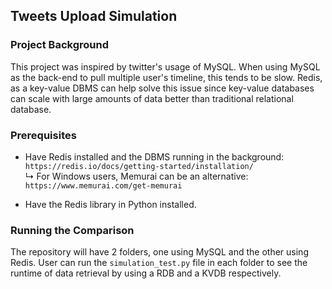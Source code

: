 ## Tweets Upload Simulation

### Project Background

This project was inspired by twitter's usage of MySQL. When using MySQL as the back-end to pull multiple user's timeline, this tends to be slow. 
Redis, as a key-value DBMS can help solve this issue since key-value databases can scale with large amounts of data better than traditional relational database. 

### Prerequisites

- Have Redis installed and the DBMS running in the background: ```https://redis.io/docs/getting-started/installation/```\
     ↳ For Windows users, Memurai can be an alternative: ```https://www.memurai.com/get-memurai```

- Have the Redis library in Python installed.

### Running the Comparison

The repository will have 2 folders, one using MySQL and the other using Redis. User can run the ```simulation_test.py``` file in each folder
to see the runtime of data retrieval by using a RDB and a KVDB respectively. 

 
